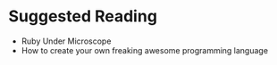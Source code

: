 # Suggested Reading

* Ruby Under Microscope
* How to create your own freaking awesome programming language

